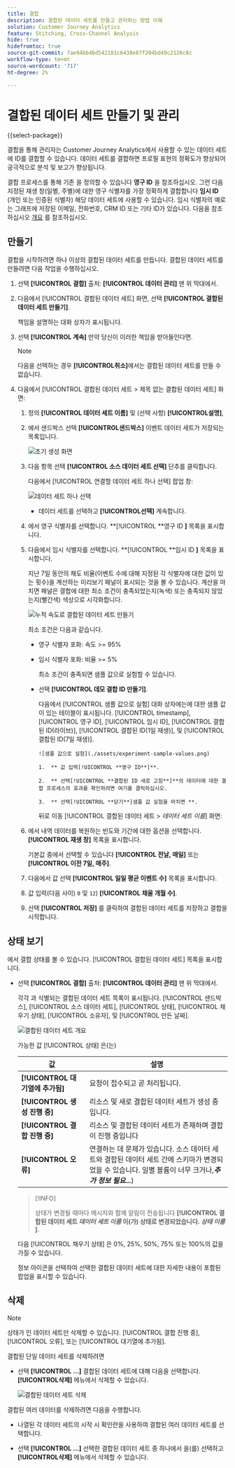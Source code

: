 ```yaml
---
title: 결합
description: 결합된 데이터 세트를 만들고 관리하는 방법 이해
solution: Customer Journey Analytics
feature: Stitching, Cross-Channel Analysis
hide: true
hidefromtoc: true
source-git-commit: 7ae94bb46d542181c6438e87f204bd49c2128c8c
workflow-type: tm+mt
source-wordcount: '717'
ht-degree: 2%

---
```


# 결합된 데이터 세트 만들기 및 관리

{{select-package}}

결합을 통해 관리자는 Customer Journey Analytics에서 사용할 수 있는 데이터 세트에 ID를 결합할 수 있습니다. 데이터 세트를 결합하면 프로필 표현의 정확도가 향상되어 궁극적으로 분석 및 보고가 향상됩니다.

결합 프로세스를 통해 기존 을 정의할 수 있습니다 **영구 ID** 을 참조하십시오. 그런 다음 지정된 재생 창(일별, 주별)에 대한 영구 식별자를 가장 정확하게 결합합니다 **임시 ID** (개인 또는 인증된 식별자) 해당 데이터 세트에 사용할 수 있습니다. 임시 식별자의 예로는 그래프에 저장된 이메일, 전화번호, CRM ID 또는 기타 ID가 있습니다. 다음을 참조하십시오 [개요](overview.md) 를 참조하십시오.

## 만들기

결합을 시작하려면 하나 이상의 결합된 데이터 세트를 만듭니다. 결합된 데이터 세트를 만들려면 다음 작업을 수행하십시오.

1. 선택 **[!UICONTROL **&#x200B;결합&#x200B;**]** 출처: **[!UICONTROL **&#x200B;데이터 관리&#x200B;**]** 맨 위 막대에서.

2. 다음에서 [!UICONTROL 결합된 데이터 세트] 화면, 선택 **[!UICONTROL **&#x200B;결합된 데이터 세트 만들기&#x200B;**]**.

   책임을 설명하는 대화 상자가 표시됩니다.

3. 선택 **[!UICONTROL **&#x200B;계속&#x200B;**]** 만약 당신이 이러한 책임을 받아들인다면.

   >[!NOTE]
   >
   >    다음을 선택하는 경우 **[!UICONTROL **&#x200B;취소&#x200B;**]**&#x200B;에서는 결합된 데이터 세트를 만들 수 없습니다.

4. 다음에서 [!UICONTROL 결합된 데이터 세트 > 제목 없는 결합된 데이터 세트] 화면:

   1. 정의 **[!UICONTROL **&#x200B;데이터 세트 이름&#x200B;**]** 및 (선택 사항) **[!UICONTROL **&#x200B;설명&#x200B;**]**,

   2. 에서 샌드박스 선택 **[!UICONTROL **&#x200B;샌드박스&#x200B;**]** 이벤트 데이터 세트가 저장되는 목록입니다.

      ![초기 생성 화면](./assets/create-initial.png)

   3. 다음 항목 선택 **[!UICONTROL **&#x200B;소스 데이터 세트 선택&#x200B;**]** 단추를 클릭합니다.

      다음에서 [!UICONTROL 연결할 데이터 세트 하나 선택] 팝업 창:

      ![데이터 세트 하나 선택](./assets/select-one-dataset.png)

      - 데이터 세트를 선택하고 **[!UICONTROL **&#x200B;선택&#x200B;**]** 계속합니다.

   4. 에서 영구 식별자를 선택합니다. **[!UICONTROL **&#x200B;영구 ID **]** 목록을 표시합니다.

   5. 다음에서 임시 식별자를 선택합니다. **[!UICONTROL **&#x200B;임시 ID **]** 목록을 표시합니다.

      지난 7일 동안의 채도 비율(이벤트 수에 대해 지정된 각 식별자에 대한 값이 있는 횟수)을 계산하는 미리보기 패널이 표시되는 것을 볼 수 있습니다. 계산을 마치면 패널은 결합에 대한 최소 조건이 충족되었는지(녹색) 또는 충족되지 않았는지(빨간색) 색상으로 시각화합니다.

      ![누적 속도로 결합된 데이터 세트 만들기](./assets/create-before-experimenting.png)

      최소 조건은 다음과 같습니다.

      - 영구 식별자 포화: 속도 >= 95%

      - 임시 식별자 포화: 비율 >= 5%

        최소 조건이 충족되면 샘플 값으로 실험할 수 있습니다.

      - 선택 **[!UICONTROL **&#x200B;데모 결합 ID 만들기&#x200B;**]**.

        다음에서 [!UICONTROL 샘플 값으로 실험] 대화 상자에는에 대한 샘플 값이 있는 테이블이 표시됩니다. [!UICONTROL timestamp], [!UICONTROL 영구 ID], [!UICONTROL 임시 ID], [!UICONTROL 결합된 ID(라이브)], [!UICONTROL 결합된 ID(1일 재생)], 및 [!UICONTROL 결합된 ID(7일 재생)].

            ![샘플 값으로 실험](./assets/experiment-sample-values.png)
            
            1.  ** 값 입력[!UICONTROL **영구 ID**]**.
            
            2.  ** 선택[!UICONTROL **결합된 ID 새로 고침**]**의 데이터에 대한 결합 프로세스의 효과를 확인하려면 여기를 클릭하십시오.
            
            3.  ** 선택[!UICONTROL **닫기**]샘플 값 실험을 마치면 **.
        

        뒤로 이동 [!UICONTROL 결합된 데이터 세트 > _데이터 세트 이름_] 화면:

   6. 에서 내역 데이터를 복원하는 빈도와 기간에 대한 옵션을 선택합니다. **[!UICONTROL **&#x200B;재생 창&#x200B;**]** 목록을 표시합니다.

      기본값 중에서 선택할 수 있습니다 **[!UICONTROL **&#x200B;전날, 매일&#x200B;**]** 또는 **[!UICONTROL **&#x200B;이전 7일, 매주&#x200B;**]**.

   7. 다음에서 값 선택 **[!UICONTROL **&#x200B;일일 평균 이벤트 수&#x200B;**]** 목록을 표시합니다.

   8. 값 입력(다음 사이) `0` 및 `12`) **[!UICONTROL **&#x200B;채울 개월 수&#x200B;**]**.

   9. 선택 **[!UICONTROL **&#x200B;저장&#x200B;**]** 를 클릭하여 결합된 데이터 세트를 저장하고 결합을 시작합니다.

## 상태 보기

에서 결합 상태를 볼 수 있습니다. [!UICONTROL 결합된 데이터 세트] 목록을 표시합니다.

- 선택 **[!UICONTROL **&#x200B;결합&#x200B;**]** 출처: **[!UICONTROL **&#x200B;데이터 관리&#x200B;**]** 맨 위 막대에서.

  각각 과 식별되는 결합된 데이터 세트 목록이 표시됩니다. [!UICONTROL 샌드박스], [!UICONTROL 소스 데이터 세트], [!UICONTROL 상태], [!UICONTROL 채우기 상태], [!UICONTROL 소유자], 및 [!UICONTROL 만든 날짜].

  ![결합된 데이터 세트 개요](./assets/overview-stitched-datasetts.png)

  가능한 값 [!UICONTROL 상태] 은(는)

  | 값 | 설명 |
  |-----|-----|
  | **[!UICONTROL **&#x200B;대기열에 추가됨&#x200B;**]** | 요청이 접수되고 곧 처리됩니다. |
  | **[!UICONTROL **&#x200B;생성 진행 중&#x200B;**]** | 리소스 및 새로 결합된 데이터 세트가 생성 중입니다. |
  | **[!UICONTROL **&#x200B;결합 진행 중&#x200B;**]** | 리소스 및 결합된 데이터 세트가 존재하며 결합이 진행 중입니다 |
  | **[!UICONTROL **&#x200B;오류&#x200B;**]** | 연결하는 데 문제가 있습니다. 소스 데이터 세트와 결합된 데이터 세트 간에 스키마가 변경되었을 수 있습니다. 일별 볼륨이 너무 크거나,_**추가 정보 필요...**_) |

  >[!INFO]
  >
  >    상태가 변경될 때마다 메시지와 함께 알림이 전송됩니다 **[!UICONTROL **&#x200B;결합된 데이터 세트 _데이터 세트 이름_ 이(가) 상태로 변경되었습니다. _상태 이름&#x200B;_**]**.


  다음 [!UICONTROL 채우기 상태] 은 0%, 25%, 50%, 75% 또는 100%의 값을 가질 수 있습니다.

  정보 아이콘을 선택하여 선택한 결합된 데이터 세트에 대한 자세한 내용이 포함된 팝업을 표시할 수 있습니다.


## 삭제

>[!NOTE]
>
>상태가 인 데이터 세트만 삭제할 수 있습니다. [!UICONTROL 결합 진행 중], [!UICONTROL 오류], 또는 [!UICONTROL 대기열에 추가됨].


결합된 단일 데이터 세트를 삭제하려면

- 선택 **[!UICONTROL **...**]** 결합된 데이터 세트에 대해 다음을 선택합니다. **[!UICONTROL **&#x200B;삭제&#x200B;**]** 메뉴에서 삭제할 수 있습니다.

  ![결합된 데이터 세트 삭제](./assets/delete-stitched-dataset.png)

결합된 여러 데이터를 삭제하려면 다음을 수행합니다.

- 나열된 각 데이터 세트의 시작 시 확인란을 사용하여 결합된 여러 데이터 세트를 선택합니다.

- 선택 **[!UICONTROL **...**]** 선택한 결합된 데이터 세트 중 하나에서 을(를) 선택하고 **[!UICONTROL **&#x200B;삭제&#x200B;**]** 메뉴에서 삭제할 수 있습니다.
